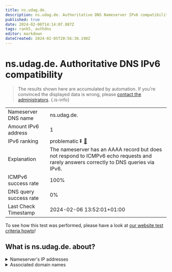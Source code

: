 ```yaml
---
title: ns.udag.de.
description: ns.udag.de. Authoritative DNS Nameserver IPv6 compatibility
published: true
date: 2024-02-06T14:14:07.887Z
tags: rank5, authdns
editor: markdown
dateCreated: 2024-02-05T20:56:30.190Z
---
```


# ns.udag.de. Authoritative DNS IPv6 compatibility

> The results shown here are accumulated by automation. If you're convinced the displayed data is wrong, please [contact the administrators](/howto/chat). 
{.is-info}




|   |   |
| - | - |
| Nameserver DNS name | ns.udag.de.
| Amount IPv6 address | 1
| IPv6 ranking | problematic :arrow_double_down: [🔗](/howto/ranking) |
| Explanation | The nameserver has an AAAA record but does not respond to ICMPv6 echo requests and rarely answers correctly to DNS queries via IPv6. |
| ICMPv6 success rate | 100%|
| DNS query success rate | 0% |
| Last Check Timestamp | 2024-02-06 13:52:01+01:00 |

To see how this test was performed, please have a look at [our website test criteria howto](/howto/testcriteria/authdns)!


## What is ns.udag.de. about?




<details>
<summary>Nameserver's IP addresses</summary>

2001:67c:1bc::8

</details>



<details>
<summary>Associated domain names</summary>

www.viforpharma.com

</details>
